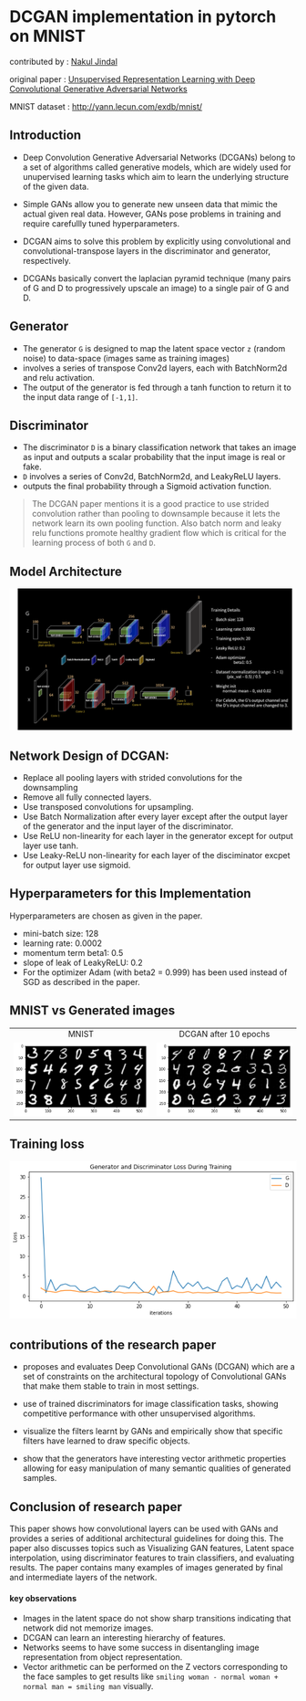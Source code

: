 # DCGAN implementation in pytorch on MNIST

contributed by : [Nakul Jindal](https://github.com/nakul-jindal)

original paper :  [Unsupervised Representation Learning with Deep Convolutional Generative Adversarial Networks](https://arxiv.org/abs/1511.06434)

MNIST dataset : http://yann.lecun.com/exdb/mnist/

## Introduction
* Deep Convolution Generative Adversarial Networks (DCGANs) belong to a set of algorithms called generative models, which are widely used for unupervised learning tasks which aim to learn the underlying structure of the given data. 

* Simple GANs allow you to generate new unseen data that mimic the actual given real data. However, GANs pose problems in training and require carefullly tuned hyperparameters.

* DCGAN aims to solve this problem by explicitly using convolutional and convolutional-transpose layers in the discriminator and generator, respectively. 

* DCGANs basically convert the laplacian pyramid technique (many pairs of G and D to progressively upscale an image) to a single pair of G and D.

## Generator
 
* The generator `G` is designed to map the latent space vector `z` (random noise) to data-space (images same as training images) 
* involves a series of transpose Conv2d layers, each with BatchNorm2d and relu activation.
* The output of the generator is fed through a tanh function to return it to the input data range of `[-1,1]`.

## Discriminator

* The discriminator `D` is a binary classification network that takes an image as input and outputs a scalar probability that the input image is real or fake. 
* `D` involves a series of Conv2d, BatchNorm2d, and LeakyReLU layers.
* outputs the final probability through a Sigmoid activation function.


> The DCGAN paper mentions it is a good practice to use strided convolution rather than pooling to downsample because it lets the network learn its own pooling function. Also batch norm and leaky relu functions promote healthy gradient flow which is critical for the learning process of both `G` and `D`.


## Model Architecture

![architecture](images/architecture.png)
 
## Network Design of DCGAN:
* Replace all pooling layers with strided convolutions for the downsampling
* Remove all fully connected layers.
* Use transposed convolutions for upsampling. 
* Use Batch Normalization after every layer except after the output layer of the generator and the input layer of the discriminator.
* Use ReLU non-linearity for each layer in the generator except for output layer use tanh.
* Use Leaky-ReLU non-linearity for each layer of the disciminator excpet for output layer use sigmoid.

## Hyperparameters for this Implementation
Hyperparameters are chosen as given in the paper.
* mini-batch size: 128
* learning rate: 0.0002
* momentum term beta1: 0.5
* slope of leak of LeakyReLU: 0.2
* For the optimizer Adam (with beta2 = 0.999) has been used instead of SGD as described in the paper.

## MNIST vs Generated images

<table align='center'>
<tr align='center'>
<td> MNIST </td>
<td> DCGAN after 10 epochs </td>
</tr>
<tr>
<td><img src = 'images/raw_MNIST.png'>
<td><img src = 'images/MNIST_DCGAN_10.png'>
</tr>
</table>

## Training loss

![Loss](images/loss.png)

## contributions of the research paper

* proposes and evaluates Deep Convolutional GANs (DCGAN) which are a set of constraints on the architectural topology of Convolutional
GANs that make them stable to train in most settings.

* use of trained discriminators for image classification tasks, showing competitive performance with other unsupervised algorithms.

* visualize the filters learnt by GANs and empirically show that specific filters have learned to draw specific objects.

* show that the generators have interesting vector arithmetic properties allowing for easy manipulation of many semantic qualities of generated samples.

## Conclusion of research paper

This paper shows how convolutional layers can be used with GANs and provides a series of additional architectural guidelines for doing this. The paper also discusses topics such as Visualizing GAN features, Latent space interpolation, using discriminator features to train classifiers, and evaluating results. The paper contains many examples of images generated by final and intermediate layers of the network.

#### key observations
* Images in the latent space do not show sharp transitions indicating that network did not memorize images.
* DCGAN can learn an interesting hierarchy of features.
* Networks seems to have some success in disentangling image representation from object representation.
* Vector arithmetic can be performed on the Z vectors corresponding to the face samples to get results like `smiling woman - normal woman + normal man = smiling man` visually.
